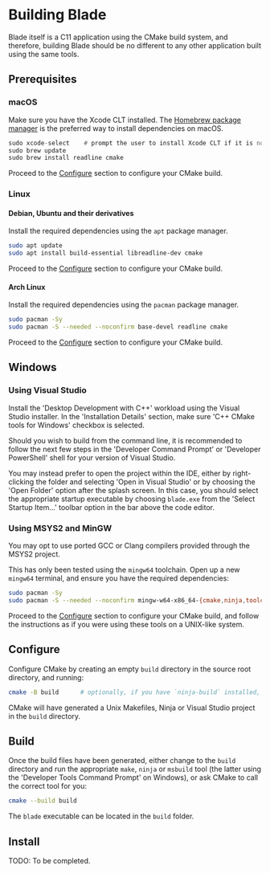 # Building Blade

Blade itself is a C11 application using the CMake build system, and therefore, building Blade should be no different to
any other application built using the same tools.

## Prerequisites

### macOS

Make sure you have the Xcode CLT installed. The [Homebrew package manager](https://brew.sh) is the preferred way to
install dependencies on macOS.

```asm
sudo xcode-select    # prompt the user to install Xcode CLT if it is not already installed
sudo brew update
sudo brew install readline cmake
```

Proceed to the [Configure](#configure) section to configure your CMake build.

### Linux

#### Debian, Ubuntu and their derivatives

Install the required dependencies using the `apt` package manager.

```bash
sudo apt update
sudo apt install build-essential libreadline-dev cmake
```

Proceed to the [Configure](#configure) section to configure your CMake build.

#### Arch Linux

Install the required dependencies using the `pacman` package manager.

```bash
sudo pacman -Sy
sudo pacman -S --needed --noconfirm base-devel readline cmake
```

Proceed to the [Configure](#configure) section to configure your CMake build.

## Windows

### Using Visual Studio

Install the 'Desktop Development with C++' workload using the Visual Studio installer. In the 'Installation Details'
section, make sure 'C++ CMake tools for Windows' checkbox is selected.

Should you wish to build from the command line, it is recommended to follow the next few steps in the
'Developer Command Prompt' or 'Developer PowerShell' shell for your version of Visual Studio.

You may instead prefer to open the project within the IDE, either by right-clicking the folder and selecting 'Open in
Visual Studio' or by choosing the 'Open Folder' option after the splash screen. In this case, you should select the
appropriate startup executable by choosing `blade.exe` from the 'Select Startup Item...' toolbar option in the bar above
the code editor.

### Using MSYS2 and MinGW

You may opt to use ported GCC or Clang compilers provided through the MSYS2 project.

This has only been tested using the `mingw64` toolchain. Open up a new `mingw64` terminal, and ensure you have the
required dependencies:

```bash
sudo pacman -Sy
sudo pacman -S --needed --noconfirm mingw-w64-x86_64-{cmake,ninja,toolchain}
```

Proceed to the [Configure](#configure) section to configure your CMake build, and follow the instructions as if you were
using these tools on a UNIX-like system.

## Configure

Configure CMake by creating an empty `build` directory in the source root directory, and running:

```bash
cmake -B build      # optionally, if you have `ninja-build` installed, you may use '-G Ninja' to speed up compile times.
```

CMake will have generated a Unix Makefiles, Ninja or Visual Studio project in the `build` directory.

## Build

Once the build files have been generated, either change to the `build` directory and run the appropriate `make`, `ninja`
or `msbuild` tool (the latter using the 'Developer Tools Command Prompt' on Windows), or ask CMake to call the correct
tool for you:

```bash
cmake --build build
```

The `blade` executable can be located in the `build` folder.

## Install

TODO: To be completed.
